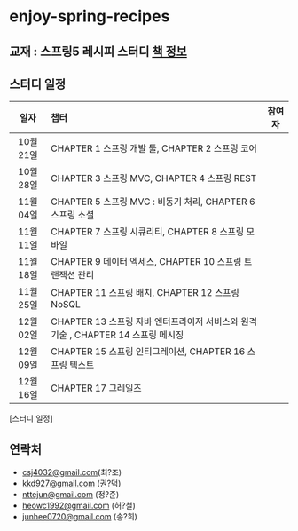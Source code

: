 # enjoy-spring-recipes

## 교재 : 스프링5 레시피 스터디 [책 정보](https://book.naver.com/bookdb/book_detail.nhn?bid=13911953)

## 스터디 일정

| 일자 | 챕터 | 참여자 |
| :---: | :--- | :---: |
|10월 21일| CHAPTER 1 스프링 개발 툴, CHAPTER 2 스프링 코어 | |
|10월 28일| CHAPTER 3 스프링 MVC, CHAPTER 4 스프링 REST | |
|11월 04일| CHAPTER 5 스프링 MVC : 비동기 처리, CHAPTER 6 스프링 소셜 | |
|11월 11일| CHAPTER 7 스프링 시큐리티, CHAPTER 8 스프링 모바일 | |
|11월 18일| CHAPTER 9 데이터 엑세스, CHAPTER 10 스프링 트랜잭션 관리 | |
|11월 25일| CHAPTER 11 스프링 배치, CHAPTER 12 스프링  NoSQL | |
|12월 02일| CHAPTER 13 스프링 자바 엔터프라이저 서비스와 원격기술 , CHAPTER 14 스프링 메시징 | |
|12월 09일| CHAPTER 15 스프링 인티그레이션, CHAPTER 16 스프링 텍스트 | |
|12월 16일| CHAPTER 17 그레일즈| |
[스터디 일정]

## 연락처
* csj4032@gmail.com(최?조)
* kkd927@gmail.com (권?덕)
* nttejun@gmail.com (정?준)
* heowc1992@gmail.com (허?철)
* junhee0720@gmail.com (송?희) 
